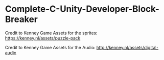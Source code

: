 # Complete-C-Unity-Developer-Block-Breaker

Credit to Kenney Game Assets for the sprites:
https://kenney.nl/assets/puzzle-pack

Credit to Kenney Game Assets for the Audio:
http://kenney.nl/assets/digital-audio